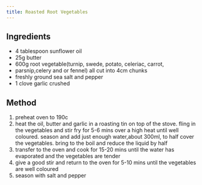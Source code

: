 ```yaml
---
title: Roasted Root Vegetables
---
```


## Ingredients

-   4 tablespoon sunflower oil
-   25g butter
-   600g root vegetable(turnip, swede, potato, celeriac, carrot,
-   parsnip,celery and or fennel) all cut into 4cm chunks
-   freshly ground sea salt and pepper
-   1 clove garlic crushed

## Method

1.  preheat oven to 190c
2.  heat the oil, butter and garlic in a roasting tin on top of the stove. fling in the vegetables and stir fry for 5-6 mins over a high heat until well coloured. season and add just enough water,about 300ml, to half cover the vegetables. bring to the boil and reduce the liquid by half
3.  transfer to the oven and cook for 15-20 mins until the water has evaporated and the vegetables are tender
4.  give a good stir and return to the oven for 5-10 mins until the vegetables are well coloured
5.  season with salt and pepper
